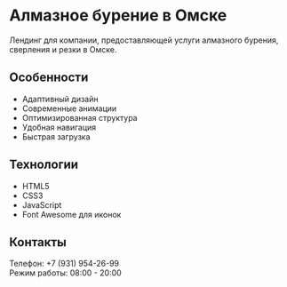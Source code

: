 # Алмазное бурение в Омске

Лендинг для компании, предоставляющей услуги алмазного бурения, сверления и резки в Омске.

## Особенности

- Адаптивный дизайн
- Современные анимации
- Оптимизированная структура
- Удобная навигация
- Быстрая загрузка

## Технологии

- HTML5
- CSS3
- JavaScript
- Font Awesome для иконок

## Контакты

Телефон: +7 (931) 954-26-99  
Режим работы: 08:00 - 20:00 